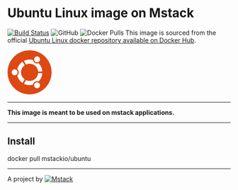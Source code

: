 # Ubuntu Linux image on Mstack

[![Build Status](https://travis-ci.com/mstackio/image-ubuntu.svg?branch=master)](https://travis-ci.com/mstackio/image-ubuntu)
![GitHub](https://img.shields.io/github/license/mstackio/image-ubuntu)
![Docker Pulls](https://img.shields.io/docker/pulls/mstackio/ubuntu)
This image is sourced from the official [Ubuntu Linux docker repository available on Docker Hub](https://hub.docker.com/_/ubuntu/).

<img src="https://raw.githubusercontent.com/docker-library/docs/01c12653951b2fe592c1f93a13b4e289ada0e3a1/ubuntu/logo.png" width="100px" />

---

**This image is meant to be used on mstack applications.**

---

## Install

docker pull mstackio/ubuntu

---

A project by [![Mstack](https://avatars3.githubusercontent.com/u/61955974?s=42&v=4)](https://mstack.io/)
